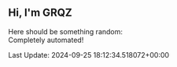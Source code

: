 ## Hi, I'm GRQZ
Here should be something random:  
Completely automated!

Last Update: 2024-09-25 18:12:34.518072+00:00
